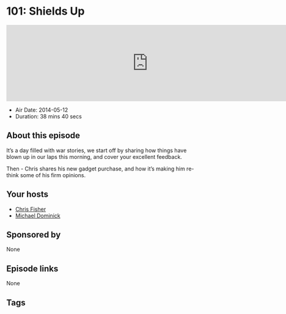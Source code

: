# 101: Shields Up

<iframe src="https://player.fireside.fm/v2/MLf2ZzhC+g6CjwVeu?theme=dark" width="740" height="200" frameborder="0" scrolling="no"></iframe>

* Air Date: 2014-05-12
* Duration: 38 mins 40 secs

## About this episode

It’s a day filled with war stories, we start off by sharing how things have blown up in our laps this morning, and cover your excellent feedback. 

Then - Chris shares his new gadget purchase, and how it’s making him re-think some of his firm opinions.

## Your hosts
* [Chris Fisher](https://coder.show/hosts/chrislas)
* [Michael Dominick](https://coder.show/hosts/michael)

## Sponsored by

None



## Episode links

None



## Tags

